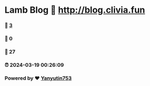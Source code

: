 # Lamb Blog :link: http://blog.clivia.fun 
### :page_facing_up: [3](http://blog.clivia.fun/tag.html) 
### :speech_balloon: 0 
### :hibiscus: 27 
### :alarm_clock: 2024-03-19 00:26:09 
### Powered by :heart: [Yanyutin753](https://github.com/Meekdai/Gmeek)
